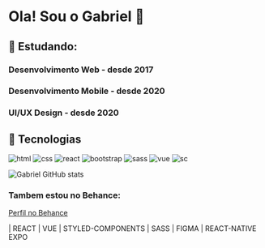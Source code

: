 # Ola! Sou o Gabriel 👋

## 📘 Estudando:
### Desenvolvimento Web - desde 2017
### Desenvolvimento Mobile - desde 2020
### UI/UX Design - desde 2020

## 🚀 Tecnologias 
![html](https://img.shields.io/badge/HTML-239120?style=for-the-badge&logo=html5&logoColor=white) ![css](https://img.shields.io/badge/CSS-239120?&style=for-the-badge&logo=css3&logoColor=white)
![react](https://img.shields.io/badge/React-20232A?style=for-the-badge&logo=react&logoColor=61DAFB) ![bootstrap](https://img.shields.io/badge/Bootstrap-563D7C?style=for-the-badge&logo=bootstrap&logoColor=white) ![sass](https://img.shields.io/badge/Sass-CC6699?style=for-the-badge&logo=sass&logoColor=white) ![vue](https://img.shields.io/badge/Vue.js-35495E?style=for-the-badge&logo=vue.js&logoColor=4FC08D) ![sc](https://img.shields.io/badge/styled--components-DB7093?style=for-the-badge&logo=styled-components&logoColor=white)

![Gabriel GitHub stats](https://github-readme-stats.vercel.app/api?username=lsgabriel&show_icons=true&theme=radical)

### Tambem estou no Behance:
[Perfil no Behance](https://www.behance.net/gabrielhenrique87)


| REACT | VUE | STYLED-COMPONENTS | SASS | FIGMA | REACT-NATIVE EXPO
